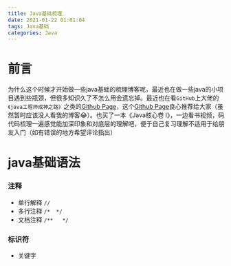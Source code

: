 ```yaml
---
title: Java基础梳理
date: 2021-01-22 01:01:04
tags: Java基础
categories: Java
---
```


# 前言

为什么这个时候才开始做一些java基础的梳理博客呢，最近也在做一些java的小项目遇到些瓶颈，但很多知识久了不怎么用会遗忘掉。最近也在看```GitHub```上大佬的```《java工程师成神之路》```之类的[Github Page](https://hollischuang.github.io/toBeTopJavaer/#/)，这个[Github Page](https://hollischuang.github.io/toBeTopJavaer/#/)良心推荐给大家（虽然暂时应该没人看我的博客😂）。也买了一本《Java核心卷 I》，一边看书视频，码代码梳理一遍感觉能加深印象和对底层的理解吧，便于自己复习理解不适用于给朋友入门（如有错误的地方希望评论指出）

<!--more-->

# java基础语法

### 注释

- 单行解释  ```//```
- 多行注释 ```/*  */```
- 文档注释 ```/**   */```

### 标识符

- 关键字